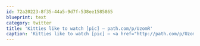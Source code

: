```yaml
---
id: 72a20223-8f35-44a5-9d7f-538ee1585865
blueprint: text
category: twitter
title: 'Kitties like to watch [pic] — path.com/p/UzomR'
caption: 'Kitties like to watch [pic] — <a href="http://path.com/p/UzomR" title="http://path.com/p/UzomR" class="link link_untco">path.com/p/UzomR</a>'
---
```

